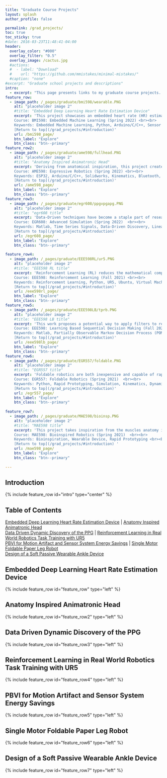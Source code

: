 ```yaml
---
title: "Graduate Course Projects"
layout: splash
author_profile: false

permalink: /grad_projects/
toc: true
toc_sticky: true
#date: 2016-03-23T11:48:41-04:00
header:
  overlay_color: "#000"
  overlay_filter: "0.5"
  overlay_image: /cactus.jpg
  #actions:
  #  - label: "Download"
  #    url: "https://github.com/mmistakes/minimal-mistakes/"
  #caption: "none"
#excerpt: "Graduate school projects and descriptions"
intro: 
  - excerpt: "This page presents links to my graduate course projects. Each project has a short description and an image to provide a quick overview of the project and what it's about as well as a list of some keywords. Keywords represent the relevant skills and important topics the project covers. Under each project description, click on the 'Explore' button to learn more or 'Return to top' to return to the Table of Contents which provides links by title to each project. <br><br> Please note, on mobile, some embedded pdfs may be unavailable." 
feature_row:
  - image_path: /_pages/graduate/bmi598/wearable.PNG
    alt: "placeholder image 2"
    #title: "Embedded Deep Learning Heart Rate Estimation Device"
    excerpt: 'This project showcases an embedded heart rate (HR) estimation device. Using machine learning and tensorflow lite, a trained algorithm can be deployed to an Arduino Nano 33 BLE Sense to make heart rate predictions in real time based on a wearable photoplethysmogram (PPG) and tri axial accelerometer. <br>
    Course: BMI598: Embedded Machine Learning (Spring 2022) <br><br>
    Keywords: Embedded Machine Learning, Python, Arduino/C/C++, Sensor systems, Wearable Device <br><br>
    [Return to top](/grad_projects/#introduction)'
    url: /bmi598_page/
    btn_label: "Explore"
    btn_class: "btn--primary"
feature_row2:    
  - image_path: /_pages/graduate/ame598/fullhead.PNG
    alt: "placeholder image 2"
    #title: "Anatomy Inspired Animatronic Head"
    excerpt: 'Deriving from anatomical inspiration, this project creates a fully controllable animatronic head through an ESP32, stepper motors, and a bluetooth connected PS3 controller. This project allows for indicidual control of both eyes, each ends of the lips, and the neck in 3 dimensions. Through kinematic calculations, the PS3 controller can be mapped to control the neck through real time rotations of the controller. <br>
    Course: AME598: Expressive Robotics (Spring 2022) <br><br>
    Keywords: ESP32, Arduino/C/C++, Solidworks, Kinematics, Bluetooth, Laser Cutting, 3D printing, Soldering <br><br>
    [Return to top](/grad_projects/#introduction)'
    url: /ame598_page/
    btn_label: "Explore"
    btn_class: "btn--primary"
feature_row3:    
  - image_path: /_pages/graduate/egr608/ppgvpgapg.PNG
    alt: "placeholder image 2"
    #title: "egr608 title"
    excerpt: 'Data-Driven techniques have become a staple part of research including dynamic discovery. This utilizes datasets, such as time series data, to create mathematical descriptions of the underlying dynamics. Here this project starts the foundation by applying these techniques to a photoplethysmogram (PPG) signal. Specifically, the techniques of time linear system identification and sparse identification of nonlinear dynamics (SINDY). <br>
    Course: EGR608: Advanced Simulation (Spring 2022)  <br><br>
    Keywords: Matlab, Time Series Signals, Data-Driven Discovery, Linear Algebra <br><br>
    [Return to top](/grad_projects/#introduction)'
    url: /egr608_page/
    btn_label: "Explore"
    btn_class: "btn--primary"
    
feature_row4:
  - image_path: /_pages/graduate/EEE598RL/ur5.PNG
    alt: "placeholder image 2"
    #title: "EEE598 RL title"
    excerpt: 'Reinforcement Learning (RL) reduces the mathematical complexity of robotic tasks such as reaching by rewarding or penalizing a system through a series of training tasks. This project improves the reproducibility of a RL project revolving around real reaching tasks with a UR5 arm. Overall two methods of RL were applied to the UR5, being trust region policy optimization (TRPO) and proximal policy optimization (PPO). These then trained in real time on the UR5 hardware, succesfully training the UR5 arm to reach specific points in a 2D space optimally.  <br>
    Course: EEE598: Reinforcement Learning (Fall 2021) <br><br>
    Keywords: Reinforcement Learning, Python, UR5, Ubuntu, Virtual Machine, Github, Docker <br><br>
    [Return to top](/grad_projects/#introduction)'
    url: /eee598rl_page/
    btn_label: "Explore"
    btn_class: "btn--primary"
feature_row5:   
  - image_path: /_pages/graduate/EEE598LB/tprb.PNG
    alt: "placeholder image 2"
    #title: "EEE598 LB title"
    excerpt: 'This work proposes a potential way to apply filters to reduce the motion artifacts of a photoplethysmogram (PPG) while also creating some sensor  system energy savings. Through a Partial Observable Markov Decision Process (POMDP) framework and a Point Based Value Iteration (PBVI) algorithm, optimal actions can be selected to either observe accelerometer data for activity recognition, or choose to apply a noise reducing filter. This project is a theoretical appraoch and verifies that through the described methods, it would be possible to achieve energy savings and signal noise reduction while maintaining a high state prediction accuracy. <br>
    Course: EEE598: Learning Based Sequential Decision Making (Fall 2021)  <br><br>
    Keywords: Matlab, Partially Observable Markov Decision Process (POMDP), Markov Chains <br><br>
    [Return to top](/grad_projects/#introduction)'
    url: /eee598lb_page/
    btn_label: "Explore"
    btn_class: "btn--primary"
feature_row6:  
  - image_path: /_pages/graduate/EGR557/foldable.PNG
    alt: "placeholder image 2"
    #title: "EGR557 title"
    excerpt: 'Foldable robotics are both inexpensive and capable of rapid prototyping, allowing for quick verification and testing. Here the problem of how to create unique motion through minimal actuators was explored, and a final single actuated paper leg robot was created. The paper leg was tested at different stiffness values to find the optimal leg for distance travel in a set period of time. Extensive python kinematic and dynamic simulation was used to verify the system, and a final github pages website was made to document the entire process. <br>
    Course: EGR557: Foldable Robotics (Spring 2021)  <br><br>
    Keywords: Python, Rapid Prototyping, Simulation, Kinematics, Dynamics <br><br>
    [Return to top](/grad_projects/#introduction)'
    url: /egr557_page/
    btn_label: "Explore"
    btn_class: "btn--primary"
    
feature_row7:
  - image_path: /_pages/graduate/MAE598/bioinsp.PNG
    alt: "placeholder image 2"
    #title: "MAE598 title"
    excerpt: 'This project takes inspiration from the muscles anatomy in the design and testing of a soft passive ankle orthotic. A low cost pneumatic actuator worn from the foot to the knee intends to provide dorsi and plantarflexion assistance. Through an air reservior under the ball of the foot, the system can be passivley actuated when stepped on to fill the actuator with air, extending it. Overall the system was able to provide dorsiflexion assistance and a slight reduction in muscle effort.  <br>
    Course: MAE598: Bioinspired Robotics (Spring 2021)  <br><br>
    Keywords: Bioinspiration, Wearable Device, Rapid Prototyping <br><br>
    [Return to top](/grad_projects/#introduction) '
    url: /mae598_page/
    btn_label: "Explore"
    btn_class: "btn--primary"
    
---
```

## Introduction
{% include feature_row id="intro" type="center" %}

## Table of Contents
[Embedded Deep Learning Heart Rate Estimation Device](/grad_projects/#embedded-deep-learning-heart-rate-estimation-device)  |  [Anatomy Inspired Animatronic Head](/grad_projects/#anatomy-inspired-animatronic-head)  <br> 
[Data Driven Dynamic Discovery of the PPG](/grad_projects/#data-driven-dynamic-discovery-of-the-ppg)  |  [Reinforcement Learning in Real World Robotics Task Training with UR5](/grad_projects/#reinforcement-learning-in-real-world-robotics-task-training-with-ur5) <br>
[PBVI for Motion Artifact and Sensor System Energy Savings](/grad_projects/#pbvi-for-motion-artifact-and-sensor-system-energy-savings)  |  [Single Motor Foldable Paper Leg Robot](/grad_projects/#single-motor-foldable-paper-leg-robot)  <br>
[Design of a Soft Passive Wearable Ankle Device](/grad_projects/#design-of-a-soft-passive-wearable-ankle-device)  


## Embedded Deep Learning Heart Rate Estimation Device 
{% include feature_row id="feature_row" type="left" %}
## Anatomy Inspired Animatronic Head 
{% include feature_row id="feature_row2" type="left" %}
## Data Driven Dynamic Discovery of the PPG
{% include feature_row id="feature_row3" type="left" %}
## Reinforcement Learning in Real World Robotics Task Training with UR5
{% include feature_row id="feature_row4" type="left" %}
## PBVI for Motion Artifact and Sensor System Energy Savings
{% include feature_row id="feature_row5" type="left" %}
## Single Motor Foldable Paper Leg Robot
{% include feature_row id="feature_row6" type="left" %}
## Design of a Soft Passive Wearable Ankle Device
{% include feature_row id="feature_row7" type="left" %}

